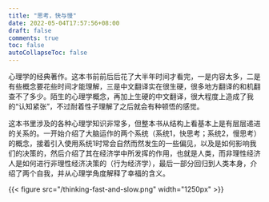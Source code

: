 ```yaml
---
title: "思考，快与慢"
date: 2022-05-04T17:57:56+08:00
draft: false
comments: true
toc: false
autoCollapseToc: false
---
```


心理学的经典著作。这本书前前后后花了大半年时间才看完，一是内容太多，二是有些概念要花些时间才能理解，三是中文翻译实在很生硬，很多地方翻译的和机翻查不了多少。陌生的心理学概念，再加上生硬的中文翻译，很大程度上造成了我的“认知紧张”，不过耐着性子理解了之后就会有种顿悟的感觉。

这本书里涉及的各种心理学知识非常多，但整本书从结构上看基本上是有层层递进的关系的。一开始介绍了大脑运作的两个系统（系统1，快思考；系统2，慢思考）的概念，接着引入使用系统1时常会自然而然发生的一些偏见，以及是如何影响我们的决策的，然后介绍了其在经济学中所发挥的作用，也就是人类，而非理性经济人是如何进行非理性经济决策的（行为经济学），最后一部分回归到人类本身，介绍了两个自我，并从心理学角度解释了幸福的含义。

{{< figure src="/thinking-fast-and-slow.png" width="1250px" >}}
